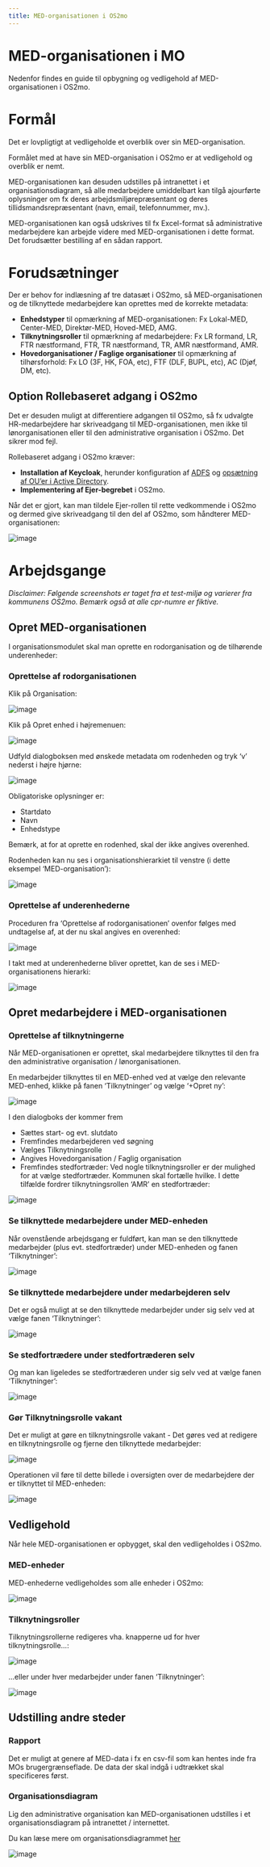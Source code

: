```yaml
---
title: MED-organisationen i OS2mo
---
```


# MED-organisationen i MO
Nedenfor findes en guide til opbygning og vedligehold af MED-organisationen i OS2mo.

# Formål

Det er lovpligtigt at vedligeholde et overblik over sin MED-organisation.

Formålet med at have sin MED-organisation i OS2mo er at vedligehold og overblik er nemt.

MED-organisationen kan desuden udstilles på intranettet i et organisationsdiagram, så alle medarbejdere umiddelbart kan tilgå ajourførte oplysninger om fx deres arbejdsmiljørepræsentant og deres tillidsmandsrepræsentant (navn, email, telefonnummer, mv.).

MED-organisationen kan også udskrives til fx Excel-format så administrative medarbejdere kan arbejde videre med MED-organisationen i dette format. Det forudsætter bestilling af en sådan rapport.

# Forudsætninger

Der er behov for indlæsning af tre datasæt i OS2mo, så MED-organisationen og de tilknyttede medarbejdere kan oprettes med de korrekte metadata:

- **Enhedstyper** til opmærkning af MED-organisationen: Fx Lokal-MED, Center-MED, Direktør-MED, Hoved-MED, AMG.
- **Tilknytningsroller** til opmærkning af medarbejdere: Fx LR formand, LR, FTR næstformand, FTR, TR næstformand, TR, AMR næstformand, AMR.
- **Hovedorganisationer / Faglige organisationer** til opmærkning af tilhørsforhold: Fx LO (3F, HK, FOA, etc), FTF (DLF, BUPL, etc), AC (Djøf, DM, etc).

## Option Rollebaseret adgang i OS2mo

Det er desuden muligt at differentiere adgangen til OS2mo, så fx udvalgte HR-medarbejdere har skriveadgang til MED-organisationen, men ikke til lønorganisationen eller til den administrative organisation i OS2mo. Det sikrer mod fejl.

Rollebaseret adgang i OS2mo kræver:

- **Installation af Keycloak**, herunder konfiguration af [ADFS](https://rammearkitektur.docs.magenta.dk/os2mo/guides/adfs-setup.html) og [opsætning af OU’er i Active Directory](https://rammearkitektur.docs.magenta.dk/os2mo/guides/adfs-rbac-setup.html).
- **Implementering af Ejer-begrebet** i OS2mo.

Når det er gjort, kan man tildele Ejer-rollen til rette vedkommende i OS2mo og dermed give skriveadgang til den del af OS2mo, som håndterer MED-organisationen:

![image](../graphics/EjereiMO.png)

# ​Arbejdsgange

*Disclaimer: Følgende screenshots er taget fra et test-miljø og varierer fra kommunens OS2mo. Bemærk også at alle cpr-numre er fiktive.*

## Opret MED-organisationen

I organisationsmodulet skal man oprette en rodorganisation og de tilhørende underenheder:

### Oprettelse af rodorganisationen

Klik på Organisation:

![image](../graphics/velkommentilMO.png)

Klik på Opret enhed i højremenuen:

![image](../graphics/opretenhed.png)

Udfyld dialogboksen med ønskede metadata om rodenheden og tryk ‘v’ nederst i højre hjørne:

![image](../graphics/opretenheddialog.png)

Obligatoriske oplysninger er:

- Startdato
- Navn
- Enhedstype

Bemærk, at for at oprette en rodenhed, skal der ikke angives overenhed.

Rodenheden kan nu ses i organisationshierarkiet til venstre (i dette eksempel ‘MED-organisation’):

![image](../graphics/MEDOrgrodenhed.png)

### Oprettelse af underenhederne

Proceduren fra ‘Oprettelse af rodorganisationen’ ovenfor følges med undtagelse af, at der nu skal angives en overenhed:

![image](../graphics/MEDOrgunderenhed.png)

I takt med at underenhederne bliver oprettet, kan de ses i MED-organisationens hierarki:

![image](../graphics/MEDOrghierarki.png)

## Opret medarbejdere i MED-organisationen

### Oprettelse af tilknytningerne

Når MED-organisationen er oprettet, skal medarbejdere tilknyttes til den fra den administrative organisation / lønorganisationen.

En medarbejder tilknyttes til en MED-enhed ved at vælge den relevante MED-enhed, klikke på fanen ‘Tilknytninger’ og vælge ‘+Opret ny’:

![image](../graphics/Tilknytmedarbejder.png)

I den dialogboks der kommer frem

- Sættes start- og evt. slutdato
- Fremfindes medarbejderen ved søgning
- Vælges Tilknytningsrolle
- Angives Hovedorganisation / Faglig organisation
- Fremfindes stedfortræder: Ved nogle tilknytningsroller er der mulighed for at vælge stedfortræder. Kommunen skal fortælle hvilke. I dette tilfælde fordrer tilknytningsrollen ‘AMR’ en stedfortræder:

![image](../graphics/Tilknytmedarbejderdialogboks.png)

### Se tilknyttede medarbejdere under MED-enheden

Når ovenstående arbejdsgang er fuldført, kan man se den tilknyttede medarbejder (plus evt. stedfortræder) under MED-enheden og fanen ‘Tilknytninger’:

![image](../graphics/Tilknytningudstillet.png)

### Se tilknyttede medarbejdere under medarbejderen selv

Det er også muligt at se den tilknyttede medarbejder under sig selv ved at vælge fanen ‘Tilknytninger’:

![image](../graphics/Tilknytningudstilletmedarbejder.png)

### Se stedfortrædere under stedfortræderen selv

Og man kan ligeledes se stedfortræderen under sig selv ved at vælge fanen ‘Tilknytninger’:

![image](../graphics/MEDOrgstedfortræder.png)

### Gør Tilknytningsrolle vakant

Det er muligt at gøre en tilknytningsrolle vakant - Det gøres ved at redigere en tilknytningsrolle og fjerne den tilknyttede medarbejder:

![image](../graphics/MEDOrgevakant.png)

Operationen vil føre til dette billede i oversigten over de medarbejdere der er tilknyttet til MED-enheden:

![image](../graphics/MEDOrgvakantudstillet.png)

## Vedligehold

Når hele MED-organisationen er opbygget, skal den vedligeholdes i OS2mo.

### MED-enheder

MED-enhederne vedligeholdes som alle enheder i OS2mo:

![image](../graphics/MEDenhedervedligehold.png)

### Tilknytningsroller

Tilknytningsrollerne redigeres vha. knapperne ud for hver tilknytningsrolle...:

![image](../graphics/redigertilknytningsrolle.png)

…eller under hver medarbejder under fanen ‘Tilknytninger’:

![image](../graphics/redigertilknytningsrolle1.png)

## Udstilling andre steder

### Rapport

Det er muligt at genere af MED-data i fx en csv-fil som kan hentes inde fra MOs brugergrænseflade. De data der skal indgå i udtrækket skal specificeres først.

### Organisationsdiagram

Lig den administrative organisation kan MED-organisationen udstilles i et organisationsdiagram på intranettet / internettet.

Du kan læse mere om organisationsdiagrammet [her](https://rammearkitektur.docs.magenta.dk/os2mo/data-import-export/exporters/org-chart.html)

![image](../graphics/MEDOrgdiagram.png)

